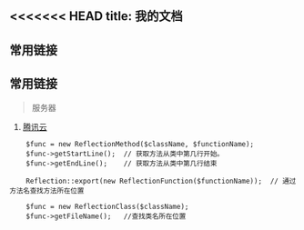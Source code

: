 <<<<<<< HEAD
title: 我的文档
---

## 常用链接


## 常用链接

> 服务器
1. [腾讯云](https://cloud.tencent.com/)

```
	$func = new ReflectionMethod($className, $functionName);
	$func->getStartLine();	// 获取方法从类中第几行开始。
	$func->getEndLine();	// 获取方法从类中第几行结束
	
	Reflection::export(new ReflectionFunction($functionName));	// 通过方法名查找方法所在位置
	
	$func = new ReflectionClass($className);
	$func->getFileName();	//查找类名所在位置
```
